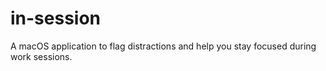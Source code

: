 # in-session
A macOS application to flag distractions and help you stay focused during work sessions.
